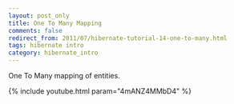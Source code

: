 ```yaml
---           
layout: post_only
title: One To Many Mapping
comments: false
redirect_from: 2011/07/hibernate-tutorial-14-one-to-many.html
tags: hibernate intro
category: hibernate_intro
---
```


One To Many mapping of entities.

{% include youtube.html param="4mANZ4MMbD4" %}